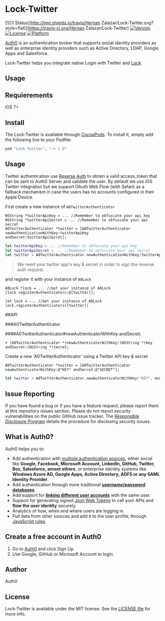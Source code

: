 # Lock-Twitter

[![CI Status](http://img.shields.io/travis/Hernan Zalazar/Lock-Twitter.svg?style=flat)](https://travis-ci.org/Hernan Zalazar/Lock-Twitter)
[![Version](https://img.shields.io/cocoapods/v/Lock-Twitter.svg?style=flat)](http://cocoapods.org/pods/Lock-Twitter)
[![License](https://img.shields.io/cocoapods/l/Lock-Twitter.svg?style=flat)](http://cocoapods.org/pods/Lock-Twitter)
[![Platform](https://img.shields.io/cocoapods/p/Lock-Twitter.svg?style=flat)](http://cocoapods.org/pods/Lock-Twitter)

[Auth0](https://auth0.com) is an authentication broker that supports social identity providers as well as enterprise identity providers such as Active Directory, LDAP, Google Apps and Salesforce.

Lock-Twitter helps you integrate native Login with Twitter and [Lock](https://auth0.com/lock)

## Usage

## Requierements

iOS 7+

## Install

The Lock-Twitter is available through [CocoaPods](http://cocoapods.org). To install it, simply add the following line to your Podfile:

```ruby
pod "Lock-Twitter", "~> 1.0"
```

## Usage

Twitter authentication use [Reverse Auth](https://dev.twitter.com/docs/ios/using-reverse-auth) to obtain a valid access_token that can be sent to Auth0 Server and validate the user. By default we use iOS Twitter Integration but we support OAuth Web Flow (with Safari) as a fallback mechanism in case the users has no accounts configured in their Apple Device.

First create a new instance of `A0TwitterAuthenticator`

```objc
NSString *twitterApiKey = ... //Remember to obfuscate your api key
NSString *twitterApiSecret = ... //Remember to obfuscate your api secret
A0TwitterAuthenticator *twitter = [A0TwitterAuthenticator newAuthenticationWithKey:twitterApiKey                                                                            andSecret:twitterApiSecret];
```

```swift
let twitterApiKey = ... //Remember to obfuscate your api key
let twitterApiSecret = ... //Remember to obfuscate your api secret
let twitter = A0TwitterAuthenticator.newAuthenticationWithKey(twitterApiKey, andSecret:twitterApiSecret)
```

> We need your twitter app's key & secret in order to sign the reverse auth request. 

and register it with your instance of `A0Lock`

```
A0Lock *lock = ... //Get your instance of A0Lock
[lock registerAuthenticators:@[twitter]];
```

```
let lock = ... //Get your instance of A0Lock
lock.registerAuthenticators([twitter])
```

##API

###A0TwitterAuthenticator

####A0TwitterAuthenticator#newAuthenticatorWithKey:andSecret:
```objc
+ (A0TwitterAuthenticator *)newAuthenticatorWithKey:(NSString *)key andSecret:(NSString *)secret;
```
Create a new 'A0TwitterAuthenticator' using a Twitter API key & secret
```objc
A0TwitterAuthenticator *twitter = [A0TwitterAuthenticator newAuthenticatorWithKey:@"KEY" andSecret:@"SECRET"];
```
```swift
let twitter = A0TwitterAuthenticator.newAuthenticatorWithKey("KEY", andSecret: "email")
```

## Issue Reporting

If you have found a bug or if you have a feature request, please report them at this repository issues section. Please do not report security vulnerabilities on the public GitHub issue tracker. The [Responsible Disclosure Program](https://auth0.com/whitehat) details the procedure for disclosing security issues.

## What is Auth0?

Auth0 helps you to:

* Add authentication with [multiple authentication sources](https://docs.auth0.com/identityproviders), either social like **Google, Facebook, Microsoft Account, LinkedIn, GitHub, Twitter, Box, Salesforce, amont others**, or enterprise identity systems like **Windows Azure AD, Google Apps, Active Directory, ADFS or any SAML Identity Provider**.
* Add authentication through more traditional **[username/password databases](https://docs.auth0.com/mysql-connection-tutorial)**.
* Add support for **[linking different user accounts](https://docs.auth0.com/link-accounts)** with the same user.
* Support for generating signed [Json Web Tokens](https://docs.auth0.com/jwt) to call your APIs and **flow the user identity** securely.
* Analytics of how, when and where users are logging in.
* Pull data from other sources and add it to the user profile, through [JavaScript rules](https://docs.auth0.com/rules).

## Create a free account in Auth0

1. Go to [Auth0](https://auth0.com) and click Sign Up.
2. Use Google, GitHub or Microsoft Account to login.

## Author

Auth0

## License

Lock-Twitter is available under the MIT license. See the [LICENSE file](LICENSE) for more info.

